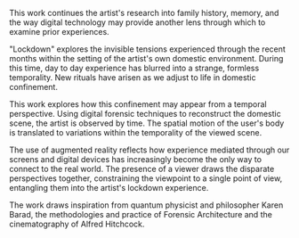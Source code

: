 This work continues the artist's research into family history, memory, and the way digital technology may provide another lens through which to examine prior experiences. 

"Lockdown" explores the invisible tensions experienced through the recent months within the setting of the artist's own domestic environment. During this time, day to day experience has blurred into a strange, formless temporality. New rituals have arisen as we adjust to life in domestic confinement. 

This work explores how this confinement may appear from a temporal perspective. Using digital forensic techniques to reconstruct the domestic scene, the artist is observed by time. The spatial motion of the user's body is translated to variations within the temporality of the viewed scene. 

The use of augmented reality reflects how experience mediated through our screens and digital devices has increasingly become the only way to connect to the real world. The presence of a viewer draws the disparate perspectives together, constraining the viewpoint to a single point of view, entangling them into the artist's lockdown experience. 

The work draws inspiration from quantum physicist and philosopher Karen Barad, the methodologies and practice of Forensic Architecture and the cinematography of Alfred Hitchcock.
